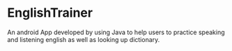 # EnglishTrainer
 An android App developed by using Java to help users to practice speaking and listening english as well as looking up dictionary.
